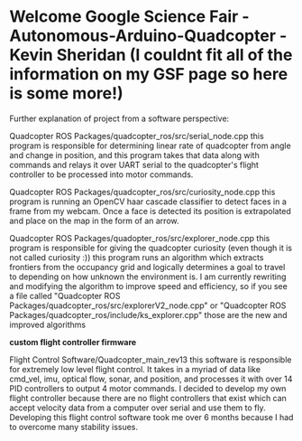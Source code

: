 **Welcome Google Science Fair - Autonomous-Arduino-Quadcopter - Kevin Sheridan**
(I couldnt fit all of the information on my GSF page so here is some more!)
=============================
Further explanation of project from a software perspective:

Quadcopter ROS Packages/quadcopter_ros/src/serial_node.cpp
	this program is responsible for determining linear rate of quadcopter from angle and change in position, and this program takes that data along with commands and relays it over UART serial to the quadcopter's flight controller to be processed into motor commands.
	
Quadcopter ROS Packages/quadcopter_ros/src/curiosity_node.cpp
	this program is running an OpenCV haar cascade classifier to detect faces in a frame from my webcam. Once a face is detected its position is extrapolated and place on the map in the form of an arrow.
	
Quadcopter ROS Packages/quadopter_ros/src/explorer_node.cpp
	this program is responsible for giving the quadcopter curiosity (even though it is not called curiosity :)) this program runs an algorithm which extracts frontiers from the occupancy grid and logically determines a goal to travel to depending on how unknown the environment is.
	I am currently rewriting and modifying the algorithm to improve speed and efficiency, so if you see a file called "Quadcopter ROS Packages/quadcopter_ros/src/explorerV2_node.cpp" or "Quadcopter ROS Packages/quadcopter_ros/include/ks_explorer.cpp" those are the new and improved algorithms
	
**custom flight controller firmware**

Flight Control Software/Quadcopter_main_rev13
	this software is responsible for extremely low level flight control. It takes in a myriad of data like cmd_vel, imu, optical flow, sonar, and position, and processes it with over 14 PID controllers to output 4 motor commands. I decided to develop my own flight controller because there are no flight controllers that exist which can accept velocity data from a computer over serial and use them to fly.
	Developing this flight control software took me over 6 months because I had to overcome many stability issues.

